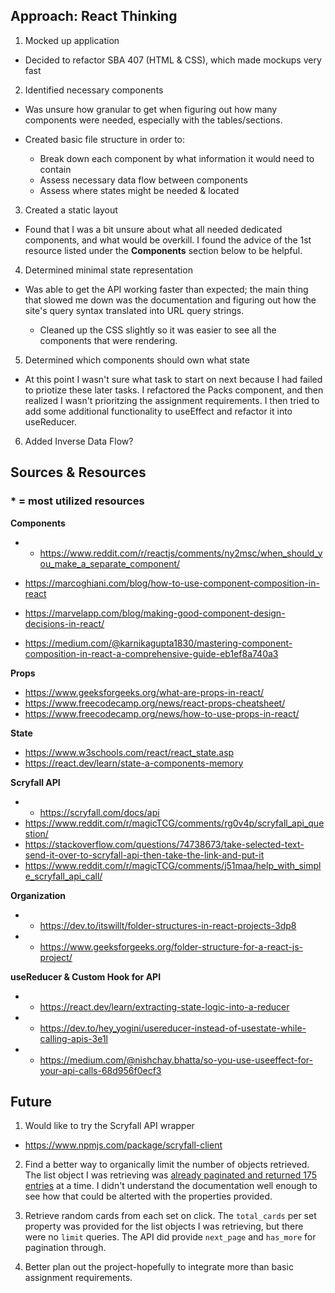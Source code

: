 


## Approach: React Thinking
1. Mocked up application
  - Decided to refactor SBA 407 (HTML & CSS), which made mockups very fast

2. Identified necessary components
  - Was unsure how granular to get when figuring out how many components were needed, especially with the tables/sections.

  - Created basic file structure in order to:
    - Break down each component by what information it would need to contain 
    - Assess necessary data flow between components
    - Assess where states might be needed & located

3. Created a static layout
  -  Found that I was a bit unsure about what all needed dedicated components, and what would be overkill. I found the advice of the 1st resource listed under the **Components** section below to be helpful.

4. Determined minimal state representation
  - Was able to get the API working faster than expected; the main thing that slowed me down was the documentation and figuring out how the site's query syntax translated into URL query strings.

    - Cleaned up the CSS slightly so it was easier to see all the components that were rendering.

5. Determined which components should own what state
  - At this point I wasn't sure what task to start on next because I had failed to priotize these later tasks. I refactored the Packs component, and then realized I wasn't prioritzing the assignment requirements. I then tried to add some additional functionality to useEffect and refactor it into useReducer.   

6. Added Inverse Data Flow?






## Sources & Resources
### * = most utilized resources

**Components**
- * https://www.reddit.com/r/reactjs/comments/ny2msc/when_should_you_make_a_separate_component/

- https://marcoghiani.com/blog/how-to-use-component-composition-in-react
- https://marvelapp.com/blog/making-good-component-design-decisions-in-react/
- https://medium.com/@karnikagupta1830/mastering-component-composition-in-react-a-comprehensive-guide-eb1ef8a740a3

**Props**
- https://www.geeksforgeeks.org/what-are-props-in-react/
- https://www.freecodecamp.org/news/react-props-cheatsheet/
- https://www.freecodecamp.org/news/how-to-use-props-in-react/

**State**
- https://www.w3schools.com/react/react_state.asp
- https://react.dev/learn/state-a-components-memory

**Scryfall API**
- * https://scryfall.com/docs/api
- https://www.reddit.com/r/magicTCG/comments/rg0v4p/scryfall_api_question/
- https://stackoverflow.com/questions/74738673/take-selected-text-send-it-over-to-scryfall-api-then-take-the-link-and-put-it
- https://www.reddit.com/r/magicTCG/comments/j51maa/help_with_simple_scryfall_api_call/

**Organization**
- * https://dev.to/itswillt/folder-structures-in-react-projects-3dp8
- * https://www.geeksforgeeks.org/folder-structure-for-a-react-js-project/

**useReducer & Custom Hook for API**
- * https://react.dev/learn/extracting-state-logic-into-a-reducer
- * https://dev.to/hey_yogini/usereducer-instead-of-usestate-while-calling-apis-3e1l
- * https://medium.com/@nishchay.bhatta/so-you-use-useeffect-for-your-api-calls-68d956f0ecf3


## Future
1. Would like to try the Scryfall API wrapper
  - https://www.npmjs.com/package/scryfall-client

2. Find a better way to organically limit the number of objects retrieved. The list object I was retrieving was [already paginated and returned 175 entries](https://scryfall.com/docs/api/cards/search) at a time. I didn't understand the documentation well enough to see how that could be alterted with the properties provided.

3. Retrieve random cards from each set on click. The `total_cards` per set property was provided for the list objects I was retrieving, but there were no `limit` queries. The API did provide `next_page` and `has_more` for pagination through. 

4. Better plan out the project-hopefully to integrate more than basic assignment requirements.